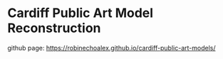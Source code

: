 # Cardiff Public Art Model Reconstruction 

github page: https://robinechoalex.github.io/cardiff-public-art-models/